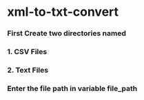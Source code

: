 # xml-to-txt-convert

### First Create two directories named

### 1. CSV Files
### 2. Text Files
### Enter the file path in variable file_path
